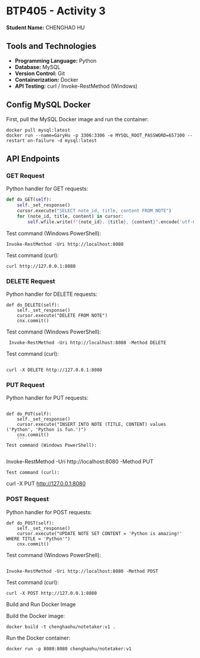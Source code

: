 # BTP405 - Activity 3
**Student Name:** CHENGHAO HU

## Tools and Technologies
- **Programming Language:** Python
- **Database:** MySQL
- **Version Control:** Git
- **Containerization:** Docker
- **API Testing:** curl / Invoke-RestMethod (Windows)

## Config MySQL Docker
First, pull the MySQL Docker image and run the container:
```
docker pull mysql:latest
docker run --name=GaryHu -p 3306:3306 -e MYSQL_ROOT_PASSWORD=657300 --restart on-failure -d mysql:latest

```


## API Endpoints

### GET Request
Python handler for GET requests:
```python
def do_GET(self):
    self._set_response()
    cursor.execute("SELECT note_id, title, content FROM NOTE")
    for (note_id, title, content) in cursor:
        self.wfile.write(f"{note_id}, {title}, {content}".encode('utf-8'))
```
Test command (Windows PowerShell):

```
Invoke-RestMethod -Uri http://localhost:8080
```
Test command (curl):

```
curl http://127.0.0.1:8080
```
### DELETE Request
Python handler for DELETE requests:

```
def do_DELETE(self):
    self._set_response()
    cursor.execute("DELETE FROM NOTE")
    cnx.commit()
```
Test command (Windows PowerShell):

```
 Invoke-RestMethod -Uri http://localhost:8080 -Method DELETE

```
Test command (curl):
```

curl -X DELETE http://127.0.0.1:8080

```
### PUT Request
Python handler for PUT requests:
```

def do_PUT(self):
    self._set_response()
    cursor.execute("INSERT INTO NOTE (TITLE, CONTENT) values ('Python', 'Python is fun.')")
    cnx.commit()
    ```
Test command (Windows PowerShell):


```
Invoke-RestMethod -Uri http://localhost:8080 -Method PUT
```
Test command (curl):

```
curl -X PUT http://127.0.0.1:8080

### POST Request

Python handler for POST requests:

```
def do_POST(self):
    self._set_response()
    cursor.execute("UPDATE NOTE SET CONTENT = 'Python is amazing!' WHERE TITLE = 'Python'")
    cnx.commit()
```
Test command (Windows PowerShell):
```

Invoke-RestMethod -Uri http://localhost:8080 -Method POST
```
Test command (curl):

```
curl -X POST http://127.0.0.1:8080
```
Build and Run Docker Image

Build the Docker image:

```
docker build -t chenghaohu/notetaker:v1 .
```
Run the Docker container:

```
docker run -p 8080:8080 chenghaohu/notetaker:v1

